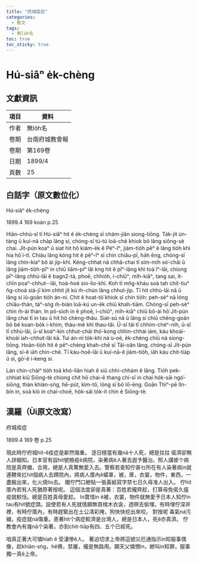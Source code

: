 ```yaml
---
title: "府城疫症"
categories:
  - 散文
tags:
  - 無lo̍h名
toc: true
toc_sticky: true
---
```


# Hú-siâⁿ e̍k-chèng

## 文獻資訊

| 項目 | 資料 |
|---|---|
| 作者 | 無lo̍h名 |
| 卷期 | 台南府城教會報 |
| 卷期 | 第169卷 |
| 日期 | 1899/4 |
| 頁數 | 25 |

## 白話字（原文數位化）

Hú-siâⁿ e̍k-chèng

1899.4 169 koàn p.25

Hiān-chhú-sî tī Hú-siâⁿ hit ê e̍k-chèng sī chám-jiân siong-tiōng. Ta̍k-ji̍t ún-tàng ū kuí-nā cha̍p lâng sí, chóng-sī tú-tú loā-chē khiok bô lâng siông-sè chai. Ji̍t-pún koaⁿ ū siat hit hō kiám-e̍k ê Pēⁿ-īⁿ, jiám-tio̍h pēⁿ ê lâng tio̍h khì hia hō͘ i-tī. Chiàu lâng kóng hit ê pēⁿ-īⁿ sī chin chiâu-pī, ha̍h ēng, chóng-sī lâng chin-kiaⁿ bô ài ji̍p-khì. Kéng-chhat nā chhâ-chai tī sím-mi̍h só͘-chāi ū lâng jiám-tio̍h-pīⁿ in chiū liâm-piⁿ lâi kng hit ê pīⁿ-lâng khì toà īⁿ-lāi, chiong pīⁿ-lâng chhù-lāi ê bagn2-tà, phoē, chhio̍h, i-chiûⁿ, mi̍h-kiāⁿ, tang sai, it-chīn poaⁿ-chhut--lâi, hoà-hoé sio-lio-khì. Koh tī mn̂g-kháu soà tah chi̍t-tiuⁿ n̂g-choá siá-jī kìm chhit ji̍t kú m̄-chún lâng chhut-ji̍p. Tī hit chhù-lāi nā ū lâng sí iû-goân tio̍h án-ni. Chit ê hoat-tō͘ khiok sī chin tio̍h: peh-sèⁿ nā lóng chiâu-thàn, táⁿ-sǹg m̄-bián loā-kú un-e̍k chiū khah-tiām. Chóng-sī peh-sèⁿ chin m̄-ài thàn. In pó-sioh in ê phoē, i-chiûⁿ, mi̍h-kiāⁿ chiū bô-ài hō͘ Ji̍t-pún lâng chai tī in tau ū hit hō chèng-thâu. Siat-sú nā ū lâng sí chiū chêng-goān bô bé koan-bo̍k i-khim, thàu-mê khì thau-tâi. Ū-sî tâi tī chhim-chéⁿ-ni̍h, ū-sî tī chhù-lāi, ū-sî koáⁿ-kín chhut-chāi thó͘-kong chhìn-chhái iám, káu khoài-khoài iah-chhut-lâi kā. Tuì án-ni to̍k-khì ná ù-oè, e̍k-chèng chiū ná siong-tiōng. Hoān-tio̍h hit ê pēⁿ-chèng khah-chē sī Tâi-oân lâng, chóng-sī Ji̍t-pún lâng, sí-ê ia̍h chin-chē. Tī kàu-hoē-lāi ū kuí-nā-ê jiám-tio̍h, ia̍h kàu chit-tia̍p ū sì, gō͘-ê í-keng sí.

Lán chin-chàiⁿ tio̍h toā khó-liân hiah ê siū chhi-chhám ê lâng. Tio̍h pek-chhiat kiû Siōng-tè chiong chit hō chai-ē thang chí-sī in chai ho̍k-sāi ngó͘-siōng, thàn khiàn-sńg, hē-pu̍t, kìm-tô͘, lóng sī bô lō͘-ēng. Goān Thiⁿ-pē lîn-bín in, soà kiò in chai-choē, ho̍k-sāi to̍k-it chin ê Siōng-tè.

## 漢羅（Ùi原文改寫）

府城疫症

1899.4 169 卷 p.25

現此時佇府城hit-ê疫症是嶄然傷重。 逐日穩當有幾nā十人死，總是拄拄 偌濟卻無人詳細知。日本官有設hit號檢疫ê病院，染著病ê人著去遐予醫治。照人講彼个病院是真齊備，合用，總是人真驚無愛入去。警察若查知佇甚乜所在有人染著病in就連鞭來扛hit個病人去蹛院內，將病人厝內ê蠓罩，被，蓆，衣裳，物件，東西，一盡搬出來，化火燒lio去。 閣佇門口紲貼一張黃紙寫字禁七日久毋准人出入。 佇hit厝內若有人死猶原著按呢。 這個法度卻是真著：百姓若攏齊趁，打算毋免偌久瘟疫就較恬。總是百姓真毋愛趁。 In寶惜in ê被，衣裳，物件就無愛予日本人知佇in tau有hit號症頭。設使若有人死就情願無買棺木衣衾，透暝去偷埋。有時埋佇深井裡，有時佇厝內，有時趕緊出在土公凊彩掩，狗快快挖出來咬。 對按呢 毒氣ná污穢，疫症就ná傷重。患著hit个病症較濟是台灣人，總是日本人，死ê亦真濟。 佇教會內有幾nā个染著，亦到chit-tia̍p有四、五个已經死。

咱真正著大可憐hiah ê 受淒慘ê人。 著迫切求上帝將這號災厄通指示in知服事偶像，趁khiàn-sńg，hē佛，禁屠，攏是無路用。願天父憐憫in，紲叫in知罪，服事獨一真ê上帝。
